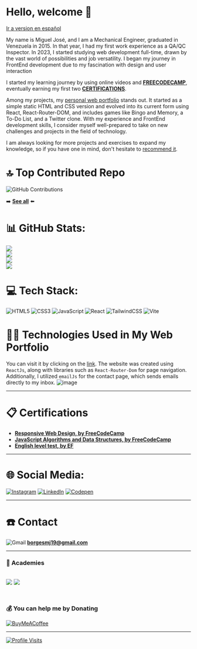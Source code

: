 # Hello, welcome 👋

[Ir a version en español](https://github.com/borgesmj/borgesmj/#readme)

My name is Miguel José, and I am a Mechanical Engineer, graduated in Venezuela in 2015. In that year, I had my first work experience as a QA/QC Inspector. In 2023, I started studying web development full-time, drawn by the vast world of possibilities and job versatility. I began my journey in FrontEnd development due to my fascination with design and user interaction

I started my learning journey by using online videos and [**FREECODECAMP**](https://www.freecodecamp.org/borgesmj19), eventually earning my first two [**CERTIFICATIONS**](https://github.com/borgesmj/borgesmj/blob/main/en-US/README.md#-certifications).

Among my projects, my [personal web portfolio](https://github.com/borgesmj/borgesmj/blob/main/en-US/README.md#-Technologies-Used-in-My-Web-Portfolio) stands out. It started as a simple static HTML and CSS version and evolved into its current form using React, React-Router-DOM, and includes games like Bingo and Memory, a To-Do List, and a Twitter clone. With my experience and FrontEnd development skills, I consider myself well-prepared to take on new challenges and projects in the field of technology.

I am always looking for more projects and exercises to expand my knowledge, so if you have one in mind, don't hesitate to [recommend it](https://github.com/borgesmj/borgesmj/issues/new).

# 🔝 Top Contributed Repo
![GitHub Contributions](https://github-contributor-stats.vercel.app/api?username=borgesmj&limit=5&theme=dark&combine_all_yearly_contributions=true)

:arrow_right: [**See all**](https://github.com/borgesmj?tab=repositories) :arrow_left:

# 📊 GitHub Stats:
![](https://github-profile-summary-cards.vercel.app/api/cards/profile-details?username=borgesmj&theme=dark&hide_border=false)<br>
![](https://github-readme-stats.vercel.app/api?username=borgesmj&theme=dark&hide_border=false&include_all_commits=true&count_private=false)<br/>
![](https://github-readme-streak-stats.herokuapp.com/?user=borgesmj&theme=dark&hide_border=false)<br/>
![](https://github-readme-stats.vercel.app/api/top-langs/?username=borgesmj&theme=dark&hide_border=false&include_all_commits=true&count_private=false&layout=compact)

# 💻 Tech Stack:
![HTML5](https://img.shields.io/badge/HTML5-E34F26?style=for-the-badge&logo=html5&logoColor=white)
![CSS3](https://img.shields.io/badge/CSS3-1572B6?style=for-the-badge&logo=css3&logoColor=white)
![JavaScript](https://img.shields.io/badge/javascript-%23323330.svg?style=for-the-badge&logo=javascript&logoColor=%23F7DF1E) 
![React](https://img.shields.io/badge/react-%2320232a.svg?style=for-the-badge&logo=react&logoColor=%2361DAFB) 
![TailwindCSS](https://img.shields.io/badge/tailwindcss-%2338B2AC.svg?style=for-the-badge&logo=tailwind-css&logoColor=white)
![Vite](https://img.shields.io/badge/Vite-B73BFE?style=for-the-badge&logo=vite&logoColor=FFD62E)

# 👨‍💻 Technologies Used in My Web Portfolio
You can visit it by clicking on the [link](https://borgesmj.github.io/).
The website was created using `ReactJs`, along with libraries such as `React-Router-Dom` for page navigation. Additionally, I utilized `emailJs` for the contact page, which sends emails directly to my inbox.
![image](https://github.com/borgesmj/borgesmj/assets/121818423/ad8c61ee-3a80-4c95-a357-5baa3956caa4)



---

# 📋 Certifications
* [**Responsive Web Design, by FreeCodeCamp**](https://www.freecodecamp.org/certification/borgesmj19/responsive-web-design)
* [**JavaScript Algorithms and Data Structures, by FreeCodeCamp**](https://www.freecodecamp.org/certification/borgesmj19/javascript-algorithms-and-data-structures)
* [**English level test, by EF**](https://www.efset.org/cert/uGmFbo)

---

# 🌐 Social Media:
[![Instagram](https://img.shields.io/badge/Instagram-%23E4405F.svg?logo=Instagram&logoColor=white)](https://instagram.com/codin_hauss)
[![LinkedIn](https://img.shields.io/badge/LinkedIn-%230077B5.svg?logo=linkedin&logoColor=white)](https://linkedin.com/in/borgesmj/) 
[![Codepen](https://img.shields.io/badge/Codepen-000000?style=for-the-badge&logo=codepen&logoColor=white)](https://codepen.io/borgesmj)

---
# :telephone: Contact
![Gmail](https://img.shields.io/badge/Gmail-D14836?style=for-the-badge&logo=gmail&logoColor=white) **borgesmj19@gmail.com**

---
### 🏫 Academies 
![](https://img.shields.io/badge/freecodecamp-27273D?style=for-the-badge&logo=freecodecamp&logoColor=white)
![](https://img.shields.io/badge/YouTube-FF0000?style=for-the-badge&logo=youtube&logoColor=white)
<br>
<br>
---
### 💰 You can help me by Donating
[![BuyMeACoffee](https://img.shields.io/badge/Buy%20Me%20a%20Coffee-ffdd00?style=for-the-badge&logo=buy-me-a-coffee&logoColor=black)](https://buymeacoffee.com/borgesmj19)

<!-- Proudly created with GPRM ( https://gprm.itsvg.in ) -->
---

[![Profile Visits](https://visitcount.itsvg.in/api?id=borgesmj&icon=6&color=3)](https://visitcount.itsvg.in)
